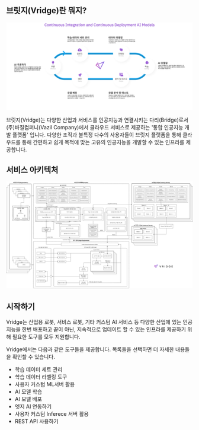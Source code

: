 ## 브릿지(Vridge)란 뭐지?

![img1](https://raw.githubusercontent.com/vazilcompany/vridge-docs/main/guide/img/overview/overview_01.png)

브릿지(Vridge)는 다양한 산업과 서비스를 인공지능과 연결시키는 다리(Bridge)로서 (주)바질컴퍼니(Vazil Company)에서 클라우드 서비스로 제공하는 '통합 인공지능 개발 플랫폼' 입니다. 다양한 조직과 불특정 다수의 사용자들이 브릿지 플랫폼을 통해 클라우드를 통해 간편하고 쉽게 목적에 맞는 고유의 인공지능을 개발할 수 있는 인프라를 제공합니다.

## 서비스 아키텍처

![img2](https://raw.githubusercontent.com/vazilcompany/vridge-docs/main/guide/img/overview/overview_02.png)  


## 시작하기

Vridge는 산업용 로봇, 서비스 로봇, 기타 커스텀 AI 서비스 등 다양한 산업에 있는 인공지능을 한번 배포하고 끝이 아닌, 지속적으로 업데이트 할 수 있는 인프라를 제공하기 위해 필요한 도구를 모두 지원합니다.

Vridge에서는 다음과 같은 도구들을 제공합니다. 목록들을 선택하면 더 자세한 내용들을 확인할 수 있습니다.
- 학습 데이터 세트 관리
- 학습 데이터 라벨링 도구
- 사용자 커스텀 ML서버 활용
- AI 모델 학습
- AI 모델 배포
- 엣지 AI 연동하기
- 사용자 커스텀 Inferece 서버 활용
- REST API 사용하기
